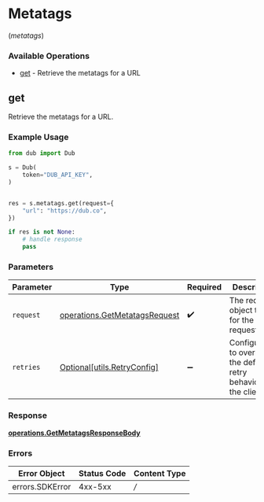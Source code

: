 # Metatags
(*metatags*)

### Available Operations

* [get](#get) - Retrieve the metatags for a URL

## get

Retrieve the metatags for a URL.

### Example Usage

```python
from dub import Dub

s = Dub(
    token="DUB_API_KEY",
)


res = s.metatags.get(request={
    "url": "https://dub.co",
})

if res is not None:
    # handle response
    pass

```

### Parameters

| Parameter                                                                      | Type                                                                           | Required                                                                       | Description                                                                    |
| ------------------------------------------------------------------------------ | ------------------------------------------------------------------------------ | ------------------------------------------------------------------------------ | ------------------------------------------------------------------------------ |
| `request`                                                                      | [operations.GetMetatagsRequest](../../models/operations/getmetatagsrequest.md) | :heavy_check_mark:                                                             | The request object to use for the request.                                     |
| `retries`                                                                      | [Optional[utils.RetryConfig]](../../models/utils/retryconfig.md)               | :heavy_minus_sign:                                                             | Configuration to override the default retry behavior of the client.            |


### Response

**[operations.GetMetatagsResponseBody](../../models/operations/getmetatagsresponsebody.md)**
### Errors

| Error Object    | Status Code     | Content Type    |
| --------------- | --------------- | --------------- |
| errors.SDKError | 4xx-5xx         | */*             |
